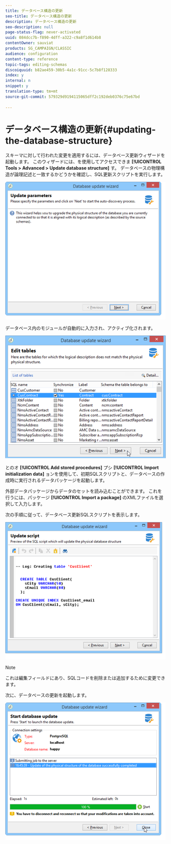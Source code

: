 ```yaml
---
title: データベース構造の更新
seo-title: データベース構造の更新
description: データベース構造の更新
seo-description: null
page-status-flag: never-activated
uuid: 084dcc7b-f890-4dff-a322-c9a8f1d614b8
contentOwner: sauviat
products: SG_CAMPAIGN/CLASSIC
audience: configuration
content-type: reference
topic-tags: editing-schemas
discoiquuid: b82ae459-30b5-4a1c-91cc-5c7b8f128333
index: y
internal: n
snippet: y
translation-type: tm+mt
source-git-commit: 579329d9194115065dff2c192deb0376c75e67bd

---
```



# データベース構造の更新{#updating-the-database-structure}

スキーマに対して行われた変更を適用するには、データベース更新ウィザードを起動します。 このウィザードには、を使用してアクセスできま **[!UICONTROL Tools > Advanced > Update database structure]** す。 データベースの物理構造が論理記述と一致するかどうかを確認し、SQL更新スクリプトを実行します。

![](assets/d_ncs_integration_schema_update.png)

データベース内のモジュールが自動的に入力され、アクティブ化されます。

![](assets/d_ncs_integration_schema_update_select.png)

とのオ **[!UICONTROL Add stored procedures]** プシ **[!UICONTROL Import initialization data]** ョンを使用して、初期SQLスクリプトと、データベースの作成時に実行されるデータパッケージを起動します。

外部データパッケージからデータのセットを読み込むことができます。 これを行うには、パッケージ **[!UICONTROL Import a package]** のXMLファイルを選択して入力します。

次の手順に従って、データベース更新SQLスクリプトを表示します。

![](assets/d_ncs_integration_schema_update2.png)

>[!NOTE]
>
>これは編集フィールドにあり、SQLコードを削除または追加するために変更できます。

次に、データベースの更新を起動します。

![](assets/d_ncs_integration_schema_update3.png)

